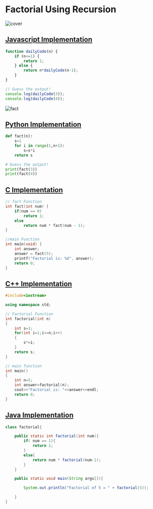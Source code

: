 # Factorial Using Recursion

![cover](./cover.png)

## [Javascript Implementation](./fact.js)

```js
function dailyCode(n) {
    if (n<=1) {
        return 1;
    } else {
        return n*dailyCode(n-1);
    }
}

// Guess the output!
console.log(dailyCode(3)); 
console.log(dailyCode(4)); 
```

![fact](./code.png)

## [Python Implementation](./fact.py)

```python
def fact(n):
    s=1
    for i in range(1,n+1):
        s=s*i
    return s

# Guess the output!
print(fact(3))
print(fact(4))
```

## [C Implementation](./fact.c)

```c
// fact Function
int fact(int num) {
    if(num == 0)
        return 1;
    else
        return num * fact(num - 1);
}

//main Function
int main(void) {
    int answer;
    answer = fact(5);
    printf("Factorial is: %d", answer);
    return 0;
}
```

## [C++ Implementation](./fact.cpp)

```cpp
#include<iostream>

using namespace std;

// Factorial Function
int factorial(int n)
{
    int s=1;
    for(int i=1;i<=n;i++)
    {
        s*=i;
    }
    return s;
}

// main function
int main()
{
    int n=5;
    int answer=factorial(n);
    cout<<"Factorial is: "<<answer<<endl;
    return 0;
}
```

## [Java Implementation](./fact.java)

```java
class factorial{

	public static int factorial(int num){
		if( num == 1){
			return 1;
		}
		else{
			return num * factorial(num-1);
		}
	}

	public static void main(String args[]){

		System.out.println("Factorial of 5 = " + factorial(5));

	}
}
```
